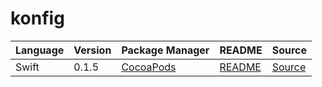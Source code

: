 # konfig

|Language|Version|Package Manager|README|Source|
|-|-|-|-|-|
|Swift|0.1.5|[CocoaPods](https://cocoapods.org/pods/SafehealthPush)|[README](https://github.com/konfig-dev/safehealth-push-swift-sdk/tree/HEAD/swift#readme)|[Source](https://github.com/konfig-dev/safehealth-push-swift-sdk/tree/HEAD/swift)|